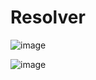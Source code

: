 # Resolver

![image](https://github.com/user-attachments/assets/afada4ef-830f-4dfe-994e-838069a6c057)


![image](https://github.com/user-attachments/assets/ff0f1580-77ad-44cd-a5fe-ebcb97bea538)
